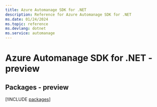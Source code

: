 ```yaml
---
title: Azure Automanage SDK for .NET
description: Reference for Azure Automanage SDK for .NET
ms.date: 01/24/2024
ms.topic: reference
ms.devlang: dotnet
ms.service: automanage
---
```

# Azure Automanage SDK for .NET - preview
## Packages - preview
[!INCLUDE [packages](automanage-index.md)]